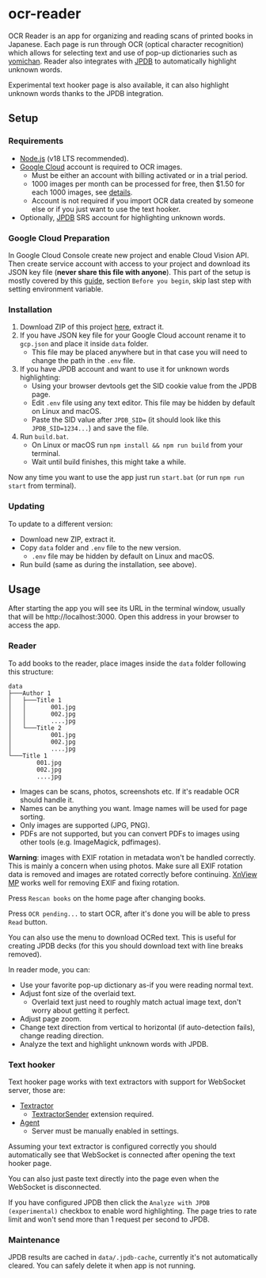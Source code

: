 # ocr-reader

OCR Reader is an app for organizing and reading scans of printed books in Japanese.
Each page is run through OCR (optical character recognition) which allows for selecting text
and use of pop-up dictionaries such as [yomichan](https://github.com/FooSoft/yomichan).
Reader also integrates with [JPDB](https://jpdb.io/) to automatically highlight unknown words.

Experimental text hooker page is also available, it can also highlight unknown words thanks to the
JPDB integration.

## Setup

### Requirements
- [Node.js](https://nodejs.org/en/) (v18 LTS recommended).
- [Google Cloud](https://cloud.google.com/) account is required to OCR images.
  - Must be either an account with billing activated or in a trial period.
  - 1000 images per month can be processed for free, then $1.50 for each 1000 images, see [details](https://cloud.google.com/vision/pricing).
  - Account is not required if you import OCR data created by someone else or if you just want to use the text hooker.
- Optionally, [JPDB](https://jpdb.io/) SRS account for highlighting unknown words.

### Google Cloud Preparation

In Google Cloud Console create new project and enable Cloud Vision API. Then create service
account with access to your project and download its JSON key file (**never share this file with anyone**).
This part of the setup is mostly covered by this [guide](https://cloud.google.com/vision/docs/detect-labels-image-client-libraries#before-you-begin),
section `Before you begin`, skip last step with setting environment variable.

### Installation

1. Download ZIP of this project [here](https://github.com/kotcrab/ocr-reader/archive/refs/heads/master.zip), extract it.
2. If you have JSON key file for your Google Cloud account rename it to `gcp.json` and place it inside `data` folder.
   - This file may be placed anywhere but in that case you will need to change the path in the `.env` file.
3. If you have JPDB account and want to use it for unknown words highlighting:
   - Using your browser devtools get the SID cookie value from the JPDB page.
   - Edit `.env` file using any text editor. This file may be hidden by default on Linux and macOS.
   - Paste the SID value after `JPDB_SID=` (it should look like this `JPDB_SID=1234...`) and save the file.
4. Run `build.bat`.
   - On Linux or macOS run `npm install && npm run build` from your terminal.
   - Wait until build finishes, this might take a while.

Now any time you want to use the app just run `start.bat` (or run `npm run start` from terminal).

### Updating

To update to a different version:
  - Download new ZIP, extract it.
  - Copy `data` folder and `.env` file to the new version.
    - `.env` file may be hidden by default on Linux and macOS.
  - Run build (same as during the installation, see above).

## Usage

After starting the app you will see its URL in the terminal window, usually that will
be http://localhost:3000. Open this address in your browser to access the app.

### Reader

To add books to the reader, place images inside the `data` folder following this structure:

```
data
├───Author 1
│   ├───Title 1
│   │       001.jpg
│   │       002.jpg
│   │       ....jpg
│   └───Title 2
│           001.jpg
│           002.jpg
│           ....jpg
└───Title 1
        001.jpg
        002.jpg
        ....jpg
```

- Images can be scans, photos, screenshots etc. If it's readable OCR should handle it.
- Names can be anything you want. Image names will be used for page sorting.
- Only images are supported (JPG, PNG).
- PDFs are not supported, but you can convert PDFs to images using other tools (e.g. ImageMagick, pdfimages).

**Warning**: images with EXIF rotation in metadata won't be handled correctly.
This is mainly a concern when using photos.
Make sure all EXIF rotation data is removed and images are rotated correctly before continuing.
[XnView MP](https://www.xnview.com/en/) works well for removing EXIF and fixing rotation.

Press `Rescan books` on the home page after changing books.

Press `OCR pending...` to start OCR, after it's done you will be able to press `Read` button.

You can also use the menu to download OCRed text. This is useful for creating JPDB decks
(for this you should download text with line breaks removed).

In reader mode, you can:
- Use your favorite pop-up dictionary as-if you were reading normal text.
- Adjust font size of the overlaid text.
  - Overlaid text just need to roughly match actual image text, don't worry about getting it perfect.
- Adjust page zoom.
- Change text direction from vertical to horizontal (if auto-detection fails), change reading direction.
- Analyze the text and highlight unknown words with JPDB.

### Text hooker

Text hooker page works with text extractors with support for WebSocket server, those are:
- [Textractor](https://github.com/Artikash/Textractor)
  - [TextractorSender](https://github.com/KamWithK/TextractorSender) extension required.
- [Agent](https://github.com/0xDC00/agent)
  - Server must be manually enabled in settings.

Assuming your text extractor is configured correctly you should automatically see that
WebSocket is connected after opening the text hooker page.

You can also just paste text directly into the page even when the WebSocket is disconnected.

If you have configured JPDB then click the `Analyze with JPDB (experimental)` checkbox to enable word highlighting.
The page tries to rate limit and won't send more than 1 request per second to JPDB.

### Maintenance

JPDB results are cached in `data/.jpdb-cache`, currently it's not automatically cleared. You can safely delete
it when app is not running.
